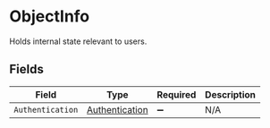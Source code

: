 # ObjectInfo

Holds internal state relevant to users.


## Fields

| Field                                                       | Type                                                        | Required                                                    | Description                                                 |
| ----------------------------------------------------------- | ----------------------------------------------------------- | ----------------------------------------------------------- | ----------------------------------------------------------- |
| `Authentication`                                            | [Authentication](../../Models/Components/Authentication.md) | :heavy_minus_sign:                                          | N/A                                                         |